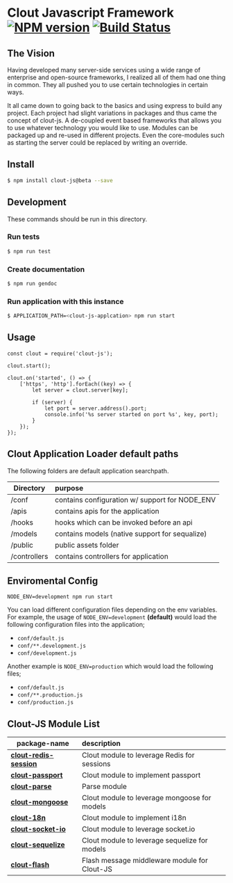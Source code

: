 Clout Javascript Framework [![NPM version][npm-image]][npm-url] [![Build Status][travis-image]][travis-url]
===========

## The Vision
Having developed many server-side services using a wide range of enterprise and open-source frameworks, I realized all of them had one thing in common. They all pushed you to use certain technologies in certain ways.

It all came down to going back to the basics and using express to build any project. Each project had slight variations in packages and thus came the concept of clout-js. A de-coupled event based frameworks that allows you to use whatever technology you would like to use. Modules can be packaged up and re-used in different projects. Even the core-modules such as starting the server could be replaced by writing an override.

## Install
```bash
$ npm install clout-js@beta --save
```

## Development
These commands should be run in this directory.

### Run tests
```bash
$ npm run test
```

### Create documentation
```bash
$ npm run gendoc
```

### Run application with this instance
```bash
$ APPLICATION_PATH=<clout-js-applcation> npm run start
```

## Usage
```node
const clout = require('clout-js');

clout.start();

clout.on('started', () => {
	['https', 'http'].forEach((key) => {
		let server = clout.server[key];

		if (server) {
			let port = server.address().port;
			console.info('%s server started on port %s', key, port);
		}
	});
});
```

## Clout Application Loader default paths
The following folders are default application searchpath.

| Directory     | purpose       									|
| ------------- | :------------------------------------------------ |
| /conf 		| contains configuration w/ support for NODE_ENV 	|
| /apis 		| contains apis for the application 				| [Create API Endpoint](http://clout-stack.github.io/clout-js/tutorial-create-api-endpoint.html)
| /hooks 		| hooks which can be invoked before an api 			|
| /models 		| contains models (native support for sequalize) 	|
| /public 		| public assets folder								|
| /controllers 	| contains controllers for application 				|

## Enviromental Config
```NODE_ENV=development npm run start```

You can load different configuration files depending on the env variables. For example, the usage of ```NODE_ENV=development``` **(default)** would load the following configuration files into the application;
- ```conf/default.js```
- ```conf/**.development.js```
- ```conf/development.js```

Another example is ```NODE_ENV=production``` which would load the following files;
- ```conf/default.js```
- ```conf/**.production.js```
- ```conf/production.js```

## Clout-JS Module List
| package-name | description |
| ------------- | :------- |
| **[clout-redis-session](https://github.com/clout-js-modules/clout-redis-session)** | Clout module to leverage Redis for sessions |
| **[clout-passport](https://github.com/clout-js-modules/clout-passport)** | Clout module to implement passport |
| **[clout-parse](https://github.com/clout-js-modules/clout-parse)** | Parse module |
| **[clout-mongoose](https://github.com/clout-js-modules/clout-mongoose)** | Clout module to leverage mongoose for models |
| **[clout-18n](https://github.com/clout-js-modules/clout-18n)** | Clout module to implement i18n |
| **[clout-socket-io](https://github.com/clout-js-modules/clout-socket-io)** | Clout module to leverage socket.io |
| **[clout-sequelize](https://github.com/clout-js-modules/clout-sequelize)** | Clout module to leverage sequelize for models |
| **[clout-flash](https://github.com/clout-js-modules/clout-flash)** | Flash message middleware module for Clout-JS |

[npm-image]: https://badge.fury.io/js/clout-js.svg
[npm-url]: https://npmjs.org/package/clout-js
[travis-image]: https://travis-ci.org/clout-stack/clout-js.svg?branch=master
[travis-url]: https://travis-ci.org/clout-stack/clout-js
